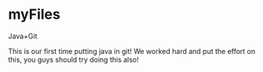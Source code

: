 # myFiles
Java+Git

This is our first time putting java in git! We worked hard and put the effort on this, you guys should try doing this also!
